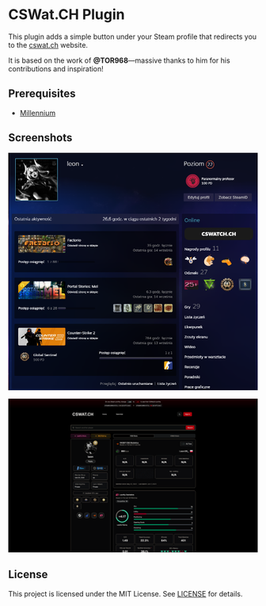 # CSWat.CH Plugin

This plugin adds a simple button under your Steam profile that redirects you to the [cswat.ch](https://cswat.ch) website.

It is based on the work of **@TOR968**—massive thanks to him for his contributions and inspiration!

## Prerequisites

- [Millennium](https://steambrew.app/)

## Screenshots

![Profile screenshot](screenshots/profile_screenshot.png)

![CSWatCH screenshot](screenshots/cswatsh_screenshot.png)

## License

This project is licensed under the MIT License. See [LICENSE](LICENSE) for details.
